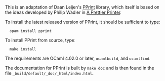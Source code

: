 This is an adaptation of Daan Leijen's
[PPrint](https://hackage.haskell.org/package/wl-pprint-1.2/docs/Text-PrettyPrint-Leijen.html)
library, which itself is based on the ideas developed by Philip Wadler in
[A Prettier Printer](http://homepages.inf.ed.ac.uk/wadler/papers/prettier/prettier.pdf).

To install the latest released version of PPrint, it should be sufficient to type:
```
  opam install pprint
```

To install PPrint from source, type:
```
  make install
```
The requirements are OCaml 4.02.0 or later, `ocamlbuild`, and `ocamlfind`.

The documentation for PPrint is built by `make doc` and is then found in the
file `_build/default/_doc/_html/index.html`.

